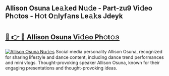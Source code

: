 ## Allison Osuna Le𝚊𝚔ed N𝚞𝚍e - Part-zu9 Vi𝚍eo Ph𝚘tos - H𝚘t O𝚗lyf𝚊ns Le𝚊𝚔s Jdeyk

# <h2><a href="http://hf390yg.feru.top/?c=Allison+Osuna">🔗 👉 🔴 Allison Osuna Vi𝚍𝚎o Ph𝚘t𝚘𝚜</a></h2>

[![Allison Osuna Nu𝚍𝚎s](https://i.imgur.com/0TWrTi3.gif)](http://hf390yg.feru.top/?c=Allison+Osuna)
Social media personality Allison Osuna, recognized for sharing lifestyle and dance content, including dance trend performances and mini vlogs. Thought-provoking speaker Allison Osuna, known for their engaging presentations and thought-provoking ideas. 
